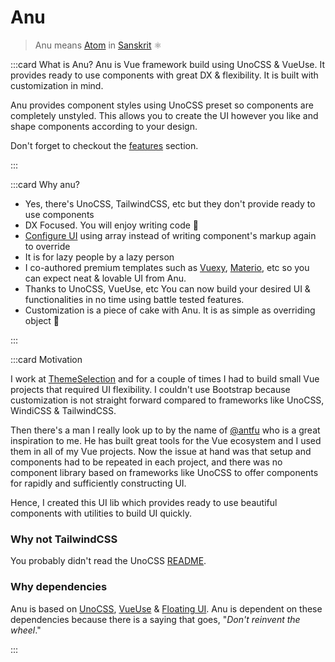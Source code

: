 # Anu

> Anu means [Atom](https://en.wikipedia.org/wiki/Atom) in [Sanskrit](https://en.wikipedia.org/wiki/Sanskrit) ⚛️

:::card What is Anu?
Anu is Vue framework build using UnoCSS & VueUse. It provides ready to use components with great DX & flexibility. It is built with customization in mind.

Anu provides component styles using UnoCSS preset so components are completely unstyled. This allows you to create the UI however you like and shape components according to your design.

Don't forget to checkout the <a href="/guide/features/presets" target="_blank">features</a> section.

:::

:::card Why anu?

- Yes, there's UnoCSS, TailwindCSS, etc but they don't provide ready to use components
- DX Focused. You will enjoy writing code 💯
- [Configure UI](/guide/base-components/typography.html#config-array) using array instead of writing component's markup again to override
- It is for lazy people by a lazy person
- I co-authored premium templates such as [Vuexy](https://themeforest.net/item/vuexy-vuejs-html-laravel-admin-dashboard-template/23328599), [Materio](https://themeselection.com/item/materio-vuetify-vuejs-admin-template), etc so you can expect neat & lovable UI from Anu.
- Thanks to UnoCSS, VueUse, etc You can now build your desired UI  & functionalities in no time using battle tested features.
- Customization is a piece of cake with Anu. It is as simple as overriding object 🤯

:::

:::card Motivation

I work at [ThemeSelection](https://themeselection.com) and for a couple of times I had to build small Vue projects that required UI flexibility. I couldn't use Bootstrap because customization is not straight forward compared to frameworks like UnoCSS, WindiCSS & TailwindCSS.

Then there's a man I really look up to by the name of [@antfu](https://github.com/antfu) who is a great inspiration to me. He has built great tools for the Vue ecosystem and I used them in all of my Vue projects. Now the issue at hand was that setup and components had to be repeated in each project, and there was no component library based on frameworks like UnoCSS to offer components for rapidly and sufficiently constructing UI.

Hence, I created this UI lib which provides ready to use beautiful components with utilities to build UI quickly.

### Why not TailwindCSS

You probably didn't read the UnoCSS [README](https://github.com/unocss/unocss#readme).

### Why dependencies

Anu is based on [UnoCSS](https://github.com/unocss/unocss), [VueUse](https://vueuse.org/) & [Floating UI](https://floating-ui.com/). Anu is dependent on these dependencies because there is a saying that goes, "_Don't reinvent the wheel_."

:::
